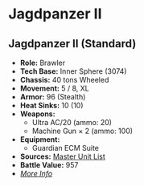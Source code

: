 # Jagdpanzer II 

## Jagdpanzer II (Standard) 

- **Role:** Brawler 
- **Tech Base:** Inner Sphere (3074) 
- **Chassis:** 40 tons Wheeled 
- **Movement:** 5 / 8, XL 
- **Armor:** 96 (Stealth) 
- **Heat Sinks:** 10 (10) 
- **Weapons:** 
  - Ultra AC/20 (ammo: 20) 
  - Machine Gun × 2 (ammo: 100) 
- **Equipment:** 
  - Guardian ECM Suite 
- **Sources:** [Master Unit List](http://masterunitlist.info/Unit/Details/1664/jagdpanzer-ii-standard) 
- **Battle Value:** 957 
- [*More Info*](jagdpanzer_ii/jagdpanzer_ii_standard.md) 

